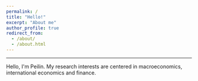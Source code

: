 ```yaml
---
permalink: /
title: "Hello!"
excerpt: "About me"
author_profile: true
redirect_from: 
  - /about/
  - /about.html
---
```

------

Hello, I'm Peilin. My research interests are centered in macroeconomics, international economics and finance. 


